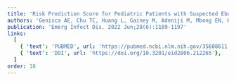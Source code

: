 ```yaml
---
title: 'Risk Prediction Score for Pediatric Patients with Suspected Ebola Virus Disease'
authors: 'Genisca AE, Chu TC, Huang L, Gainey M, Adeniji M, Mbong EN, Kennedy SB, Laghari R, Nganga F, Muhayangabo RF, Vaishnav H, Perera SM, Colubri A, Levine AC, Michelow IC'
publication: 'Emerg Infect Dis. 2022 Jun;28(6):1189-1197'
links:
  [
    { 'text': 'PUBMED', url: 'https://pubmed.ncbi.nlm.nih.gov/35608611'},
    { 'text': 'DOI', url: 'https://doi.org/10.3201/eid2806.212265'},
  ]
order: 18
---
```

